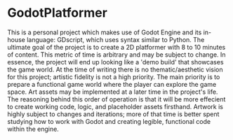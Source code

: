 # GodotPlatformer
This is a personal project which makes use of Godot Engine and its in-house language: GDscript, which uses syntax similar to Python.
The ultimate goal of the project is to create a 2D platformer with 8 to 10 minutes of content. This metric of time is arbitrary and may be subject to change.
In essence, the project will end up looking like a 'demo build' that showcases the game world.
At the time of writing there is no thematic/aesthetic vision for this project; artistic fidelity is not a high priority.
The main priority is to prepare a functional game world where the player can explore the game space. Art assets may be implemented at a later time in the project's life.
The reasoning behind this order of operation is that it will be more effecient to create working code, logic, and placeholder assets firsthand. Artwork is highly subject to changes and iterations; more of that time is better spent studying how to work with Godot and creating legible, functional code within the engine.
